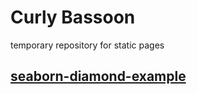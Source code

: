 # Curly Bassoon

temporary repository for static pages

## [seaborn-diamond-example](https://aciddust.github.io/curly-bassoon/seaborn-diamond-example)
